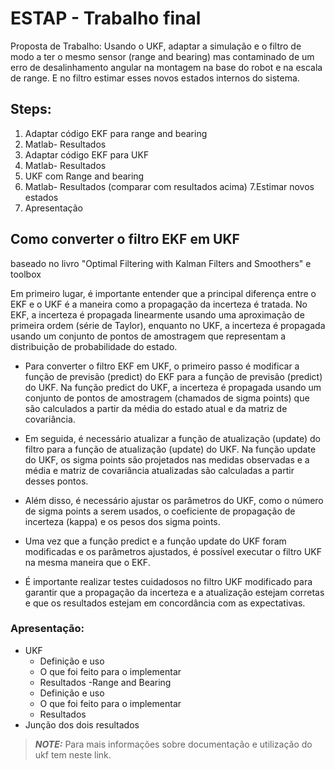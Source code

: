 # ESTAP - Trabalho final
Proposta de Trabalho: Usando o UKF, adaptar a simulação e o filtro de modo a ter o mesmo sensor (range and bearing) mas contaminado de um erro de desalinhamento angular na montagem na base do robot e na escala de range. E no filtro estimar esses novos estados internos do sistema.

## Steps:
1. Adaptar código EKF para range and bearing
2. Matlab- Resultados
3. Adaptar código EKF para UKF
4. Matlab- Resultados
5. UKF com Range and bearing
6. Matlab- Resultados (comparar com resultados acima)
7.Estimar novos estados
8. Apresentação

## Como converter o filtro EKF em UKF
baseado no livro "Optimal Filtering with Kalman Filters and Smoothers" e toolbox

Em primeiro lugar, é importante entender que a principal diferença entre o EKF e o UKF é a maneira como a propagação da incerteza é tratada. No EKF, a incerteza é propagada linearmente usando uma aproximação de primeira ordem (série de Taylor), enquanto no UKF, a incerteza é propagada usando um conjunto de pontos de amostragem que representam a distribuição de probabilidade do estado.

- Para converter o filtro EKF em UKF, o primeiro passo é modificar a função de previsão (predict) do EKF para a função de previsão (predict) do UKF. Na função predict do UKF, a incerteza é propagada usando um conjunto de pontos de amostragem (chamados de sigma points) que são calculados a partir da média do estado atual e da matriz de covariância.

- Em seguida, é necessário atualizar a função de atualização (update) do filtro para a função de atualização (update) do UKF. Na função update do UKF, os sigma points são projetados nas medidas observadas e a média e matriz de covariância atualizadas são calculadas a partir desses pontos.

- Além disso, é necessário ajustar os parâmetros do UKF, como o número de sigma points a serem usados, o coeficiente de propagação de incerteza (kappa) e os pesos dos sigma points.

- Uma vez que a função predict e a função update do UKF foram modificadas e os parâmetros ajustados, é possível executar o filtro UKF na mesma maneira que o EKF.

- É importante realizar testes cuidadosos no filtro UKF modificado para garantir que a propagação da incerteza e a atualização estejam corretas e que os resultados estejam em concordância com as expectativas.



### Apresentação:
- UKF
  - Definição e uso
  - O que foi feito para o implementar
  - Resultados
-Range and Bearing
  - Definição e uso
  - O que foi feito para o implementar
  - Resultados
- Junção dos dois resultados
> **_NOTE:_**  Para mais informações sobre documentação e utilização do ukf tem neste link.
